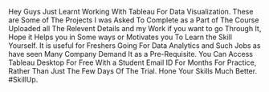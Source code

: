 
Hey Guys Just Learnt Working With Tableau For Data Visualization. These are Some of The Projects I was Asked To Complete as a Part of The Course Uploaded all The Relevent Details and my Work if you want to go Through It, Hope it Helps you in Some ways or Motivates you To Learn the Skill Yourself. It is useful for Freshers Going For Data Analytics and Such Jobs as  have seen Many Company Demand It as a Pre-Requisite. You Can Access Tableau Desktop For Free With a Student Email ID For Months For Practice, Rather Than Just The Few Days Of The Trial. Hone Your Skills Much Better. #SkillUp.
